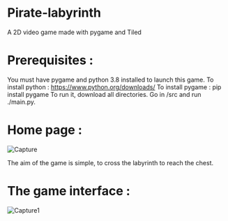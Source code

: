# Pirate-labyrinth
A 2D video game made with pygame and Tiled

# Prerequisites :
You must have pygame and python 3.8 installed to launch this game.
To install python : https://www.python.org/downloads/
To install pygame : pip install pygame
To run it, download all directories. Go in /src and run ./main.py.

# Home page : 
![Capture](https://user-images.githubusercontent.com/71787594/150679481-09b8e41c-1617-4bf5-802d-9c4724ab24c4.PNG)

The aim of the game is simple, to cross the labyrinth to reach the chest. 

# The game interface :
![Capture1](https://user-images.githubusercontent.com/71787594/150679486-64ea46f4-53bd-434e-b1c7-2e412b51ceda.PNG)
